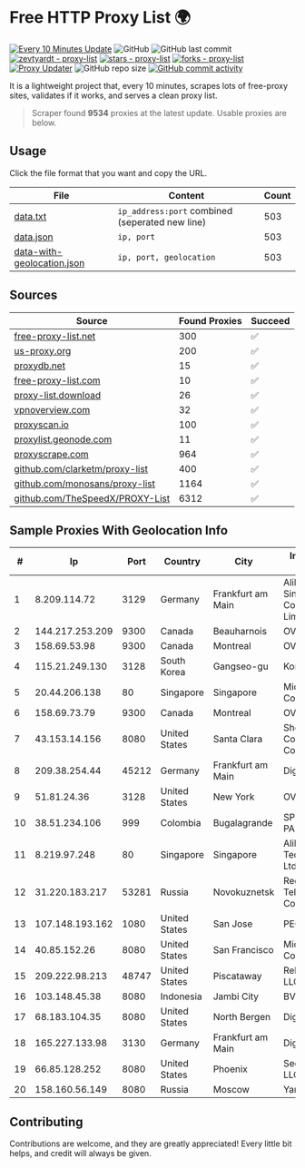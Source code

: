 
# Free HTTP Proxy List 🌍

[![Every 10 Minutes Update](https://github.com/mertguvencli/http-proxy-list/actions/workflows/main.yml/badge.svg?branch=main)](https://github.com/mertguvencli/http-proxy-list/actions/workflows/main.yml)
![GitHub](https://img.shields.io/github/license/mertguvencli/http-proxy-list)
![GitHub last commit](https://img.shields.io/github/last-commit/mertguvencli/http-proxy-list)
[![zevtyardt - proxy-list](https://img.shields.io/static/v1?label=zevtyardt&message=proxy-list&color=blue&logo=github)](https://github.com/zevtyardt/proxy-list "Go to GitHub repo")
[![stars - proxy-list](https://img.shields.io/github/stars/zevtyardt/proxy-list?style=social)](https://github.com/zevtyardt/proxy-list)
[![forks - proxy-list](https://img.shields.io/github/forks/zevtyardt/proxy-list?style=social)](https://github.com/zevtyardt/proxy-list)
[![Proxy Updater](https://github.com/zevtyardt/proxy-list/workflows/Proxy%20Updater/badge.svg)](https://github.com/zevtyardt/proxy-list/actions?query=workflow:"Proxy+Updater")
![GitHub repo size](https://img.shields.io/github/repo-size/zevtyardt/proxy-list)
[![GitHub commit activity](https://img.shields.io/github/commit-activity/m/zevtyardt/proxy-list?logo=commits)](https://github.com/zevtyardt/proxy-list/commits/main)

It is a lightweight project that, every 10 minutes, scrapes lots of free-proxy sites, validates if it works, and serves a clean proxy list.

> Scraper found **9534** proxies at the latest update. Usable proxies are below.

## Usage

Click the file format that you want and copy the URL.

|File|Content|Count|
|----|-------|-----|
|[data.txt](https://raw.githubusercontent.com/mertguvencli/http-proxy-list/main/proxy-list/data.txt)|`ip_address:port` combined (seperated new line)|503|
|[data.json](https://raw.githubusercontent.com/mertguvencli/http-proxy-list/main/proxy-list/data.json)|`ip, port`|503|
|[data-with-geolocation.json](https://raw.githubusercontent.com/mertguvencli/http-proxy-list/main/proxy-list/data-with-geolocation.json)|`ip, port, geolocation`|503|

## Sources

|Source|Found Proxies|Succeed|
|------|-------------|-------|
|[free-proxy-list.net](https://free-proxy-list.net)|300|✅|
|[us-proxy.org](https://www.us-proxy.org)|200|✅|
|[proxydb.net](http://proxydb.net)|15|✅|
|[free-proxy-list.com](https://free-proxy-list.com/?page=&port=&type%5B%5D=http&type%5B%5D=https&up_time=0&search=Search)|10|✅|
|[proxy-list.download](https://www.proxy-list.download/HTTP)|26|✅|
|[vpnoverview.com](https://vpnoverview.com/privacy/anonymous-browsing/free-proxy-servers)|32|✅|
|[proxyscan.io](https://www.proxyscan.io)|100|✅|
|[proxylist.geonode.com](https://proxylist.geonode.com/api/proxy-list?limit=300&page=1&sort_by=lastChecked&sort_type=desc&protocols=http,https)|11|✅|
|[proxyscrape.com](https://api.proxyscrape.com/v2/?request=displayproxies&protocol=http&timeout=10000&country=all&ssl=all&anonymity=all)|964|✅|
|[github.com/clarketm/proxy-list](https://raw.githubusercontent.com/clarketm/proxy-list/master/proxy-list-raw.txt)|400|✅|
|[github.com/monosans/proxy-list](https://raw.githubusercontent.com/monosans/proxy-list/main/proxies/http.txt)|1164|✅|
|[github.com/TheSpeedX/PROXY-List](https://raw.githubusercontent.com/TheSpeedX/PROXY-List/master/http.txt)|6312|✅|


## Sample Proxies With Geolocation Info

|#|Ip|Port|Country|City|Internet Service Provider|
|-|--|----|-------|----|-------------------------|
|1|8.209.114.72|3129|Germany|Frankfurt am Main|Alibaba.com Singapore E-Commerce Private Limited|
|2|144.217.253.209|9300|Canada|Beauharnois|OVH SAS|
|3|158.69.53.98|9300|Canada|Montreal|OVH SAS|
|4|115.21.249.130|3128|South Korea|Gangseo-gu|Korea Telecom|
|5|20.44.206.138|80|Singapore|Singapore|Microsoft Corporation|
|6|158.69.73.79|9300|Canada|Montreal|OVH SAS|
|7|43.153.14.156|8080|United States|Santa Clara|Shenzhen Tencent Computer Systems Company Limited|
|8|209.38.254.44|45212|Germany|Frankfurt am Main|DigitalOcean, LLC|
|9|51.81.24.36|3128|United States|New York|OVH US LLC|
|10|38.51.234.106|999|Colombia|Bugalagrande|SP SISTEMAS PALACIOS LTDA|
|11|8.219.97.248|80|Singapore|Singapore|Alibaba (US) Technology Co., Ltd.|
|12|31.220.183.217|53281|Russia|Novokuznetsk|Regional Digital Telecommunication Company|
|13|107.148.193.162|1080|United States|San Jose|PEG TECH INC|
|14|40.85.152.26|8080|United States|San Francisco|Microsoft Corporation|
|15|209.222.98.213|48747|United States|Piscataway|ReliableSite.Net LLC|
|16|103.148.45.38|8080|Indonesia|Jambi City|BVSNET|
|17|68.183.104.35|8080|United States|North Bergen|DigitalOcean, LLC|
|18|165.227.133.98|3130|Germany|Frankfurt am Main|DigitalOcean, LLC|
|19|66.85.128.252|8080|United States|Phoenix|Secured Servers LLC|
|20|158.160.56.149|8080|Russia|Moscow|Yandex.Cloud LLC|



## Contributing

Contributions are welcome, and they are greatly appreciated! Every
little bit helps, and credit will always be given.

